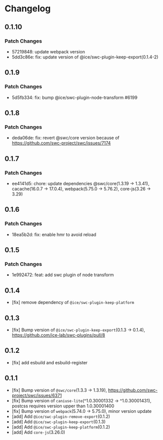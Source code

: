 # Changelog

## 0.1.10

### Patch Changes

- 57219848: update webpack version
- 5dd3c86e: fix: update version of @ice/swc-plugin-keep-export(0.1.4-2)

## 0.1.9

### Patch Changes

- 5d5fb334: fix: bump @ice/swc-plugin-node-transform #6199

## 0.1.8

### Patch Changes

- deda06de: fix: revert @swc/core version because of https://github.com/swc-project/swc/issues/7174

## 0.1.7

### Patch Changes

- ee4141d5: chore: update dependencies @swc/core(1.3.19 -> 1.3.41), cacache(16.0.7 -> 17.0.4), webpack(5.75.0 -> 5.76.2), core-js(3.26 -> 3.29)

## 0.1.6

### Patch Changes

- 18ea5b2d: fix: enable hmr to avoid reload

## 0.1.5

### Patch Changes

- 1e992472: feat: add swc plugin of node transform

## 0.1.4

- [fix] remove dependency of `@ice/swc-plugin-keep-platform`

## 0.1.3

- [fix] Bump version of `@ice/swc-plugin-keep-export`(0.1.3 -> 0.1.4), https://github.com/ice-lab/swc-plugins/pull/8

## 0.1.2

- [fix] add esbuild and esbuild-register

## 0.1.1

- [fix] Bump version of `@swc/core`(1.3.3 -> 1.3.19), https://github.com/swc-project/swc/issues/6371
- [fix] Bump version of `caniuse-lite`(^1.0.30001332 -> ^1.0.30001431), postcss requires version upper than 1.0.30001400
- [fix] Bump version of `webpack`(5.74.0 -> 5.75.0), minor version update
- [add] Add `@ice/swc-plugin-remove-export`(0.1.2)
- [add] Add `@ice/swc-plugin-keep-export`(0.1.3)
- [add] Add `@ice/swc-plugin-keep-platform`(0.1.2)
- [add] Add `core-js`(3.26.0)

